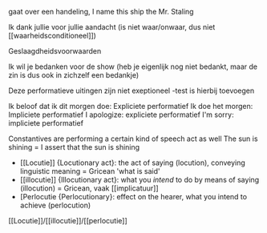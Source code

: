 gaat over een handeling, 
I name this ship the Mr. Staling

Ik dank jullie voor jullie aandacht (is niet waar/onwaar, dus niet [[waarheidsconditioneel]])

Geslaagdheidsvoorwaarden

Ik wil je bedanken voor de show (heb je eigenlijk nog niet bedankt, maar de zin is dus ook in zichzelf een bedankje)

Deze performatieve uitingen zijn niet exeptioneel
-test is hierbij toevoegen


Ik beloof dat ik dit morgen doe: Expliciete performatief
Ik doe het morgen: Impliciete performatief
I apologize: expliciete performatief
I'm sorry: impliciete performatief

Constantives are performing a certain kind of speech act as well
The sun is shining = I assert that the sun is shining

- [[Locutie]] {Locutionary act}: the act of saying (locution), conveying linguistic meaning = Gricean 'what is said'
- [[illocutie]] {Illocutionary act}: what you *intend* to do by means of saying (illocution) = Gricean, vaak [[implicatuur]]
- [Perlocutie {Perlocutionary}: effect on the hearer, what you intend to achieve (perlocution)


[[Locutie]]/[[illocutie]]/[[perlocutie]]

